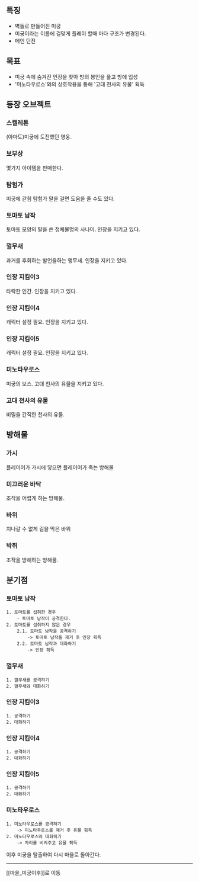 ## 특징
- 벽돌로 만들어진 미궁
- 미궁이라는 이름에 걸맞게 플레이 할때 마다 구조가 변경된다.
- 메인 던전
## 목표
- 미궁 속에 숨겨진 인장을 찾아 방의 봉인을 풀고 방에 입성
- '미노타우로스'와의 상호작용을 통해 '고대 천사의 유물' 획득
## 등장 오브젝트
### 스켈레톤
(아마도)미궁에 도전했던 영웅.
### 보부상
몇가지 아이템을 판매한다.
### 탐험가
미궁에 갇힘 탐험가 말을 걸면 도움을 줄 수도 있다.
### 토마토 남작
토마토 모양의 탈을 쓴 정체불명의 사나이. 인장을 지키고 있다.
### 껄무새
과거를 후회하는 발언을하는 앵무새. 인장을 지키고 있다.
### 인장 지킴이3
타락한 인간. 인장을 지키고 있다.
### 인장 지킴이4
캐릭터 설정 필요. 인장을 지키고 있다.
### 인장 지킴이5
캐릭터 설정 필요. 인장을 지키고 있다.
### 미노타우로스
미궁의 보스. 고대 천사의 유물을 지키고 있다.
### 고대 천사의 유물
비밀을 간직한 천사의 유물.

## 방해물
### 가시
플레이어가 가시에 닿으면 플레이어가 죽는 방해물
### 미끄러운 바닥
조작을 어렵게 하는 방해물.
### 바위
지나갈 수 없게 길을 막은 바위
### 박쥐
조작을 방해하는 방해물.

## 분기점
### 토마토 남작
	1. 토마토를 섭취한 경우
		- 토마토 남작이 공격한다.
	2. 토마토를 섭취하지 않은 경우
		2.1. 토마토 남작을 공격하기
			-> 토마토 남작을 제거 후 인장 획득
		2.2. 토마토 남작과 대화하기
			-> 인장 획득
### 껄무새
	1. 껄무새를 공격하기
	2. 껄무새와 대화하기
### 인장 지킴이3
	1. 공격하기
	2. 대화하기
### 인장 지킴이4
	1. 공격하기
	2. 대화하기
### 인장 지킴이5
	1. 공격하기
	2. 대화하기
### 미노타우로스
	1. 미노타우로스를 공격하기
		-> 미노타우로스를 제거 후 유물 획득
	2. 미노타우로스와 대화히기
		-> 자리를 비켜주고 유물 획득


이후 미궁을 탈출하여 다시 마을로 돌아간다.

---
[[마을_미궁이후]]로 이동